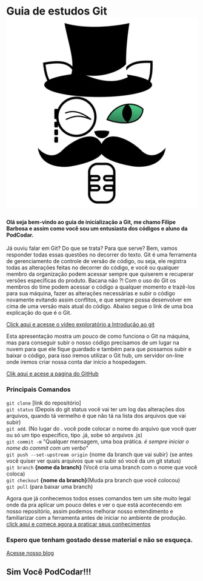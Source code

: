  Guia de estudos Git ![](/img/img.jpg) 
===

#### Olá seja bem-vindo ao guia de inicialização a Git, me chamo Filipe Barbosa e assim como você sou um entusiasta dos códigos e aluno da PodCodar.

Já ouviu falar em Git? Do que se trata? Para que serve? Bem, vamos responder todas essas questões no decorrer do texto.
Git é uma ferramenta de gerenciamento de controle de versão de código, ou seja, ele registra todas as alterações feitas no decorrer do código, e você ou qualquer membro da organização podem acessar sempre que quiserem e recuperar versões especificas do produto. Bacana não ?!
Com o uso do Git os membros do time podem acessar o código a qualquer momento e trazê-los para sua máquina, fazer as alterações necessárias e subir o código novamente evitando assim conflitos, e que sempre possa desenvolver em cima de uma versão mais atual do código.
Abaixo segue o link de uma boa explicação do que é o Git.

 [ Click aqui  e acesse o vídeo exploratório a Introdução ao git](https://www.youtube.com/watch?v=WVLhm1AMeYE)

Esta apresentação mostra um pouco de como funciona o Git na máquina, mas para conseguir subir o nosso código precisamos de um lugar na nuvem para que ele fique guardado e também para que possamos subir e baixar o código, para isso iremos utilizar o Git hub, um servidor on-line onde iremos criar nossa conta  dar início a hospedagem.  

[Clik aqui e acese a pagina do GitHub](https://github.com/)

 ### Principais Comandos 

`git clone`  [link do repositório]  
`git status` (Depois do git status você vai ter um log das alterações dos arquivos, quando tá vermelho é que não tá na lista dos arquivos que vai subir)  
`git add`*.* (No lugar do . você pode colocar o nome do arquivo que você quer ou só um tipo específico, tipo .já, sobe só arquivos .js)  
`git commit -m` "Qualquer mensagem, uma boa prática. _é sempre iniciar o nome do commit com um verbo_"  
`git push --set-upstream origin` {nome da branch que vai subir} (se antes você quiser ver quais arquivos que vai subir só você da um git status)  
`git branch` **{nome da branch}** (Você cria uma branch com o nome que você coloca)    
`git checkout` **{nome da branch}**(Muda pra branch que você colocou)  
`git pull` (para baixar uma branch)  

Agora que já conhecemos todos esses comandos tem um site muito legal onde da pra aplicar um pouco deles e ver o que está acontecendo em nosso repositório, assim podemos melhorar nosso entendimento e familiarizar com a ferramenta antes de iniciar no ambiente de produção.  
[click aqui e comece agora a praticar seus conhecimentos](https://learngitbranching.js.org/?locale=pt_BR)

### Espero que tenham gostado desse material e não se esqueça.

[Acesse nosso blog](https://radiopublic.com/podcodar-GZ2VvJ)

## Sim Você PodCodar!!!




